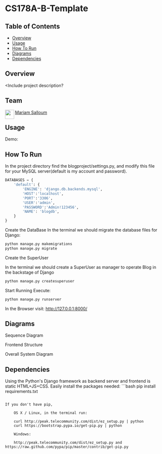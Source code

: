 # CS178A-B-Template

## Table of Contents
- [Overview](#overview)
- [Usage](#usage)
- [How To Run](#how-to-run)
- [Diagrams](#diagrams)
- [Dependencies](#dependencies)

## Overview
<Include project description?

## Team
<a href="https://github.com/msalloum" target="_blank"><img src="https://avatars3.githubusercontent.com/u/1790819?s=400&v=4" align="left" height="30px">Mariam Salloum </a>

## Usage
Demo: <Link to youtube video>

<Screenshot of application>

## How To Run
In the project directory find the blogproject/settings.py, and modify this file for your MySQL server(default is my account and password).
```python
DATABASES = {
    'default': {
        'ENGINE': 'django.db.backends.mysql',
        'HOST':'localhost',
        'PORT':'3306',
        'USER':'admin',
        'PASSWORD':'Admin!123456',
        'NAME': 'blogdb',
    }
}
```
Create the DataBase
In the terminal we should migrate the database files for Django:
```bash
python manage.py makemigrations
python manage.py migrate
```
Create the SuperUser

In the terminal we should create a SuperUser as manager to operate Blog in the backstage of Django
```bash
python manage.py createsuperuser
```
Start Running
Execute: 
 ```bash
python manage.py runserver
```
In the Browser visit: http://127.0.0.1:8000/


## Diagrams

Sequence Diagram

Frontend Structure


Overall System Diagram

## Dependencies
Using the Python's Django framework as backend server and frontend is static HTML+JS+CSS. 
Easily install the packages needed: 
    ```bash
 pip install requirements.txt 
```
    
If you don't have pip, 

    OS X / Linux, in the terminal run:

    curl http://peak.telecommunity.com/dist/ez_setup.py | python
    curl https://bootstrap.pypa.io/get-pip.py | python

    Windows:

    http://peak.telecommunity.com/dist/ez_setup.py and https://raw.github.com/pypa/pip/master/contrib/get-pip.py 


